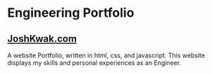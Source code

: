 # Engineering Portfolio

## [JoshKwak.com](www.joshkwak.com)

A website Portfolio, written in html, css, and javascript. This website displays my skills and personal experiences as an Engineer.
